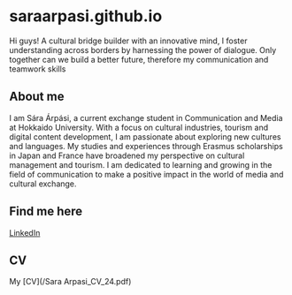 # saraarpasi.github.io
Hi guys!
A cultural bridge builder with an innovative mind, I foster understanding across borders
by harnessing the power of dialogue. Only together can we build a better future, therefore my communication and teamwork skills

## About me 
I am Sára Árpási, a current exchange student in Communication and Media at Hokkaido University. With a focus on cultural industries, tourism and digital content development, I am passionate about exploring new cultures and languages. My studies and experiences through Erasmus scholarships in Japan and France have broadened my perspective on cultural management and tourism. I am dedicated to learning and growing in the field of communication to make a positive impact in the world of media and cultural exchange.

## Find me here
 [LinkedIn](https://www.linkedin.com/in/s%C3%A1ra-%C3%A1rp%C3%A1si-3b6783184/)

## CV
My [CV](/Sara Arpasi_CV_24.pdf)
